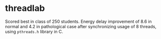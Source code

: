 # threadlab
Scored best in class of 250 students. Energy delay improvement of 8.6 in normal and 4.2 in pathological case after synchronizing usage of 8 threads, using `pthreads.h` library in C. 
